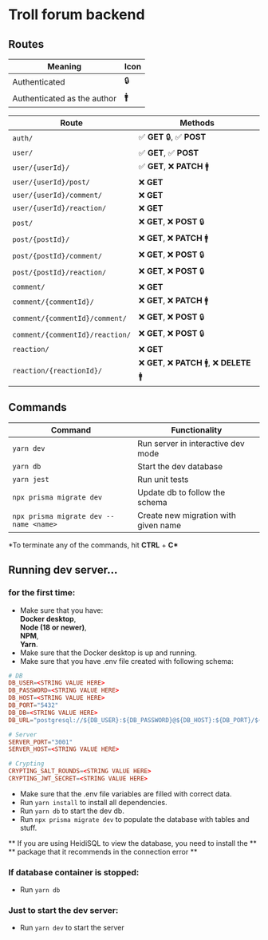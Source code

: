 # Troll forum backend

## Routes

| Meaning                     | Icon |
| --------------------------- | ---- |
| Authenticated               | 🔒   |
| Authenticated as the author | 🚹   |

| Route                           | Methods                                       |
| ------------------------------- | --------------------------------------------- |
| `auth/`                         | ✅ **GET** 🔒, ✅ **POST**                    |
| `user/`                         | ✅ **GET**, ✅ **POST**                       |
| `user/{userId}/`                | ✅ **GET**, ❌ **PATCH** 🚹                   |
| `user/{userId}/post/`           | ❌ **GET**                                    |
| `user/{userId}/comment/`        | ❌ **GET**                                    |
| `user/{userId}/reaction/`       | ❌ **GET**                                    |
| `post/`                         | ❌ **GET**, ❌ **POST** 🔒                    |
| `post/{postId}/`                | ❌ **GET**, ❌ **PATCH** 🚹                   |
| `post/{postId}/comment/`        | ❌ **GET**, ❌ **POST** 🔒                    |
| `post/{postId}/reaction/`       | ❌ **GET**, ❌ **POST** 🔒                    |
| `comment/`                      | ❌ **GET**                                    |
| `comment/{commentId}/`          | ❌ **GET**, ❌ **PATCH** 🚹                   |
| `comment/{commentId}/comment/`  | ❌ **GET**, ❌ **POST** 🔒                    |
| `comment/{commentId}/reaction/` | ❌ **GET**, ❌ **POST** 🔒                    |
| `reaction/`                     | ❌ **GET**                                    |
| `reaction/{reactionId}/`        | ❌ **GET**, ❌ **PATCH** 🚹, ❌ **DELETE** 🚹 |

## Commands

| Command                                | Functionality                        |
| -------------------------------------- | ------------------------------------ |
| `yarn dev`                             | Run server in interactive dev mode   |
| `yarn db`                              | Start the dev database               |
| `yarn jest`                            | Run unit tests                       |
| `npx prisma migrate dev`               | Update db to follow the schema       |
| `npx prisma migrate dev --name <name>` | Create new migration with given name |

\*To terminate any of the commands, hit **CTRL** + **C\***

## Running dev server...

### for the first time:

- Make sure that you have: \
  **Docker desktop**, \
  **Node (18 or newer)**,\
  **NPM**,\
  **Yarn**.
- Make sure that the Docker desktop is up and running.
- Make sure that you have .env file created with following schema:

```conf
# DB
DB_USER=<STRING VALUE HERE>
DB_PASSWORD=<STRING VALUE HERE>
DB_HOST=<STRING VALUE HERE>
DB_PORT="5432"
DB_DB=<STRING VALUE HERE>
DB_URL="postgresql://${DB_USER}:${DB_PASSWORD}@${DB_HOST}:${DB_PORT}/${DB_DB}?schema=public"

# Server
SERVER_PORT="3001"
SERVER_HOST=<STRING VALUE HERE>

# Crypting
CRYPTING_SALT_ROUNDS=<STRING VALUE HERE>
CRYPTING_JWT_SECRET=<STRING VALUE HERE>
```

- Make sure that the .env file variables are filled with correct data.
- Run `yarn install` to install all dependencies.
- Run `yarn db` to start the dev db.
- Run `npx prisma migrate dev` to populate the database with tables and stuff.

** If you are using HeidiSQL to view the database, you need to install the **
** package that it recommends in the connection error **

### If database container is stopped:

- Run `yarn db`

### Just to start the dev server:

- Run `yarn dev` to start the server
